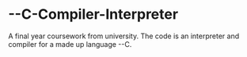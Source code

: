 # --C-Compiler-Interpreter
A final year coursework from university. The code is an interpreter and compiler for a made up language --C.
